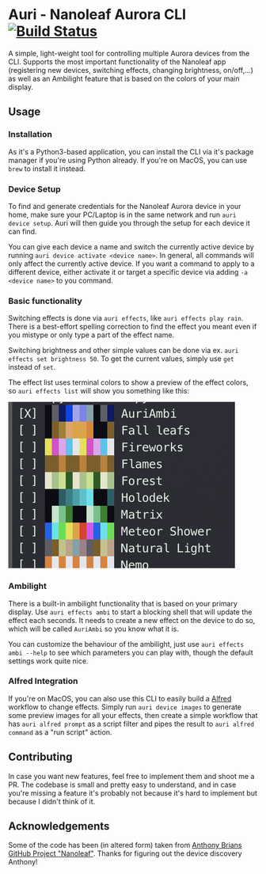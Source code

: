 # Auri - Nanoleaf Aurora CLI [![Build Status](https://travis-ci.org/MrTrustworthy/auri.svg?branch=master)](https://travis-ci.org/MrTrustworthy/auri)

A simple, light-weight tool for controlling multiple Aurora devices from the CLI. Supports the most important functionality of the Nanoleaf app (registering new devices, switching effects, changing brightness, on/off,...) as well as an Ambilight feature that is based on the colors of your main display.


## Usage 

### Installation

As it's a Python3-based application, you can install the CLI via it's package manager if you're using Python already. If you're on MacOS, you can use `brew` to install it instead.

### Device Setup

To find and generate credentials for the Nanoleaf Aurora device in your home, make sure your PC/Laptop is in the same network and run `auri device setup`. Auri will then guide you through the setup for each device it can find.

You can give each device a name and switch the currently active device by running `auri device activate <device name>`. In general, all commands will only affect the currently active device. If you want a command to apply to a different device, either activate it or target a specific device via adding `-a <device name>` to you command.

### Basic functionality

Switching effects is done via `auri effects`, like `auri effects play rain`. There is a best-effort spelling correction to find the effect you meant even if you mistype or only type a part of the effect name.

Switching brightness and other simple values can be done via ex. `auri effects set brightness 50`. To get the current values, simply use `get` instead of `set`.

The effect list uses terminal colors to show a preview of the effect colors, so `auri effects list` will show you something like this:

![auri_effect_list](https://raw.githubusercontent.com/MrTrustworthy/auri/master/auri_effect_list_terminal.png)

### Ambilight

There is a built-in ambilight functionality that is based on your primary display. Use `auri effects ambi` to start a blocking shell that will update the effect each seconds. It needs to create a new effect on the device to do so, which will be called `AuriAmbi` so you know what it is.

You can customize the behaviour of the ambilight, just use `auri effects ambi --help` to see which parameters you can play with, though the default settings work quite nice.


### Alfred Integration

If you're on MacOS, you can also use this CLI to easily build a [Alfred](https://www.alfredapp.com/) workflow to change effects. Simply run `auri device images` to generate some preview images for all your effects, then create a simple workflow that has `auri alfred prompt` as a script filter and pipes the result to `auri alfred command` as a "run script" action.

## Contributing

In case you want new features, feel free to implement them and shoot me a PR. The codebase is small and pretty easy to understand, and in case you're missing a feature it's probably not because it's hard to implement but because I didn't think of it.

## Acknowledgements

Some of the code has been (in altered form) taken from [Anthony Brians GitHub Project "Nanoleaf"](https://github.com/software-2/nanoleaf). Thanks for figuring out the device discovery Anthony!
